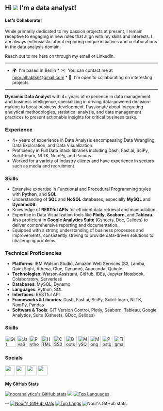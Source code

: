 Hi ![](https://user-images.githubusercontent.com/18350557/176309783-0785949b-9127-417c-8b55-ab5a4333674e.gif) I'm a data analyst!
------------ 
#### Let's Collaborate!

While primarily dedicated to my passion projects at present, I remain receptive to engaging in new roles that align with my skills and interests. I am always enthusiastic about exploring unique initiatives and collaborations in the data analysis domain.

Reach out to me here on through my email or LinkedIn. 

------------ 

 * 🌍  I'm based in Berlin * ✉️  You can contact me at [noor.alhabbal@gmail.com](mailto:noor.alhabbal@gmail.com) * 🤝  I'm open to collaborating on interesting projects

------------ 

**Dynamic Data Analyst** with 4+ years of experience in data management and business intelligence, specializing in driving data-powered decision-making to boost business development. Passionate about integrating analytical methodologies, statistical analysis, and data management practices to present actionable insights for critical business tasks.

### Experience

- 4+ years of experience in Data Analysis encompassing Data Wrangling, Data Exploration, and Data Visualization.
- Proficiency in Full Data Stack libraries including Dash, Fast.ai, SciPy, Scikit-learn, NLTK, NumPy, and Pandas.
- Worked for a variety of industry clients and have experience in sectors such as media and recruitment.

### Skills

- Extensive expertise in Functional and Procedural Programming styles with **Python**, and **SQL**.
- Understanding of **SQL** and **NoSQL** databases, especially **MySQL** and **DynamoDB**.
- Knowledge of **RESTful APIs** for efficient data retrieval and manipulation.
- Expertise in Data Visualization tools like **Plotly**, **Seaborn**, and **Tableau**. Also proficient in **Google Analytics Suite** (Gsheets, Doc, Gslides) to deliver comprehensive reporting and documentation.
- Equipped with a strong understanding of business processes and improvements, consistently striving to provide data-driven solutions to challenging problems.

### Technical Proficiencies

- **Platforms**: IBM Watson Studio, Amazon Web Services (S3, Lamba, QuickSight, Athena, Glue, Dynamo), Anaconda, Qubole
- **Technologies**: Watson Assistant, GitHub, IDEs, Jupyter Notebook, Colaboratory, Serverless
- **Databases**: MySQL, Dynamo
- **Languages**: Python, SQL
- **Interfaces**: RESTful API
- **Frameworks & Libraries**: Dash, Fast.ai, SciPy, Scikit-learn, NLTK, NumPy, Pandas
- **Software & Tools**: GIT Version Control, Plotly, Seaborn, Tableau, Google Analytics, Suite (Gsheets, GDoc, Gslides)


### Skills  

<p align="left"> <a href="https://git-scm.com/" target="_blank" rel="noreferrer"><img src="https://raw.githubusercontent.com/danielcranney/readme-generator/main/public/icons/skills/git-colored.svg" width="36" height="36" alt="Git" /></a> <a href="https://developer.mozilla.org/en-US/docs/Web/JavaScript" target="_blank" rel="noreferrer"><img src="https://raw.githubusercontent.com/danielcranney/readme-generator/main/public/icons/skills/javascript-colored.svg" width="36" height="36" alt="JavaScript" /></a> <a href="https://www.python.org/" target="_blank" rel="noreferrer"><img src="https://raw.githubusercontent.com/danielcranney/readme-generator/main/public/icons/skills/python-colored.svg" width="36" height="36" alt="Python" /></a> <a href="https://developer.mozilla.org/en-US/docs/Glossary/HTML5" target="_blank" rel="noreferrer"><img src="https://raw.githubusercontent.com/danielcranney/readme-generator/main/public/icons/skills/html5-colored.svg" width="36" height="36" alt="HTML5" /></a> <a href="https://www.w3.org/TR/CSS/#css" target="_blank" rel="noreferrer"><img src="https://raw.githubusercontent.com/danielcranney/readme-generator/main/public/icons/skills/css3-colored.svg" width="36" height="36" alt="CSS3" /></a> <a href="https://getbootstrap.com/" target="_blank" rel="noreferrer"><img src="https://raw.githubusercontent.com/danielcranney/readme-generator/main/public/icons/skills/bootstrap-colored.svg" width="36" height="36" alt="Bootstrap" /></a> <a href="https://www.mysql.com/" target="_blank" rel="noreferrer"><img src="https://raw.githubusercontent.com/danielcranney/readme-generator/main/public/icons/skills/mysql-colored.svg" width="36" height="36" alt="MySQL" /></a> <a href="https://www.mongodb.com/" target="_blank" rel="noreferrer"><img src="https://raw.githubusercontent.com/danielcranney/readme-generator/main/public/icons/skills/mongodb-colored.svg" width="36" height="36" alt="MongoDB" /></a> <a href="https://www.postgresql.org/" target="_blank" rel="noreferrer"><img src="https://raw.githubusercontent.com/danielcranney/readme-generator/main/public/icons/skills/postgresql-colored.svg" width="36" height="36" alt="PostgreSQL" /></a> <a href="https://www.figma.com/" target="_blank" rel="noreferrer"><img src="https://raw.githubusercontent.com/danielcranney/readme-generator/main/public/icons/skills/figma-colored.svg" width="36" height="36" alt="Figma" /></a> </p> 


 ### Socials  <p align="left"> <a href="https://www.github.com/nooranalytics" target="_blank" rel="noreferrer"><img src="https://raw.githubusercontent.com/danielcranney/readme-generator/main/public/icons/socials/github.svg" width="32" height="32" /></a> <a href="https://www.linkedin.com/in/nour-alhabbal/" target="_blank" rel="noreferrer"><img src="https://raw.githubusercontent.com/danielcranney/readme-generator/main/public/icons/socials/linkedin.svg" width="32" height="32" /></a> <a href="http://www.medium.com/@noor.alhabbal" target="_blank" rel="noreferrer"><img src="https://raw.githubusercontent.com/danielcranney/readme-generator/main/public/icons/socials/medium.svg" width="32" height="32" /></a> <a href="https://www.stackoverflow.com/users/5430729/noor-h" target="_blank" rel="noreferrer"><img src="https://raw.githubusercontent.com/danielcranney/readme-generator/main/public/icons/socials/stackoverflow.svg" width="32" height="32" /></a></p>
 
 
<b>My GitHub Stats</b>

<a href="http://www.github.com/nooranalytics"><img src="https://github-readme-stats.vercel.app/api?username=nooranalytics&show_icons=true&hide=&count_private=true&title_color=0891b2&text_color=ffffff&icon_color=0891b2&bg_color=1c1917&hide_border=true&show_icons=true" alt="nooranalytics's GitHub stats" /></a>
<a href="http://www.github.com/nooranalytics"><img src="https://github-readme-streak-stats.herokuapp.com/?user=nooranalytics&stroke=ffffff&background=1c1917&ring=0891b2&fire=0891b2&currStreakNum=ffffff&currStreakLabel=0891b2&sideNums=ffffff&sideLabels=ffffff&dates=ffffff&hide_border=true" /></a>
<a href="https://github.com/nooranalytics" align="left"><img src="https://github-readme-stats.vercel.app/api/top-langs/?username=nooranalytics&langs_count=10&title_color=0891b2&text_color=ffffff&icon_color=0891b2&bg_color=1c1917&hide_border=true&locale=en&custom_title=Top%20%Languages" alt="Top Languages" /></a>

--
[![Nour's GitHub stats](https://github-readme-stats.vercel.app/api?username=nooranalytics)](https://github.com/nooranalytics/github-readme-stats)
[![Top Langs](https://github-readme-stats.vercel.app/api/top-langs/?username=nooranalytics)](https://github.com/nooranalytics/github-readme-stats)
![Nour's GitHub stats](https://github-readme-stats.vercel.app/api?username=nooranalytics&count_private=true)

